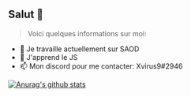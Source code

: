 ## Salut 👋

> Voici quelques informations sur moi:

- 🔭 Je travaille actuellement sur SAOD
- 🌱 J'apprend le JS
- 📫 Mon discord pour me contacter: Xvirus9#2946


[![Anurag's github stats](https://github-readme-stats.vercel.app/api?username=Xvirus9-dev)](https://github.com/anuraghazra/github-readme-stats)
